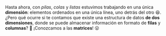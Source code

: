 Hasta ahora, con *pilas*, *colas* y *listas* estuvimos trabajando en una única **dimensión**: elementos ordenados en una única línea, uno detrás del otro :satisfied:. ¿Pero qué ocurre si te contamos que existe una estructura de datos **de dos dimensiones**, donde se puede almacenar información en formato de **filas** y **columnas**? :thought_balloon: ¡Conozcamos a las **matrices**! :open_mouth: